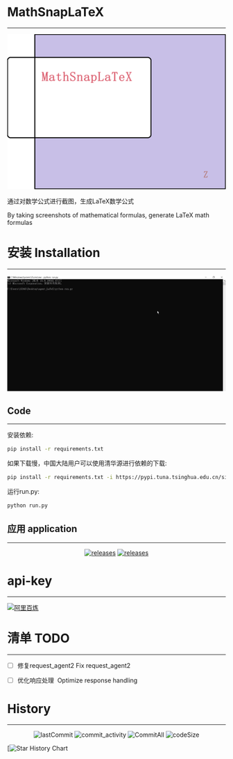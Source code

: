 # MathSnapLaTeX
---
![demo.gif](MD/image/logo.png)

通过对数学公式进行截图，生成LaTeX数学公式

By taking screenshots of mathematical formulas, generate LaTeX math formulas


# 安装 Installation
---
![demo.gif](MD/image/demo.gif)

## Code

---

安装依赖:

   ```bash
   pip install -r requirements.txt 
   ```

如果下载慢，中国大陆用户可以使用清华源进行依赖的下载:

  ```bash
  pip install -r requirements.txt -i https://pypi.tuna.tsinghua.edu.cn/simple/
  ```

运行run.py:

   ```bash
   python run.py
   ```


## 应用 application

---

  <p align="center">
        <a href="https://gitee.com/FYOUZI/MathSnapLaTeX/releases"><img src='https://img.shields.io/badge/Gitee-%E4%B8%8B%E8%BD%BD-red' alt='releases'></a>
        <a href='https://github.com/J-LingShan/MathSnapLaTeX/releases'><img src='https://img.shields.io/badge/GitHub-download-red' alt='releases'></a>
  </p>


# api-key
---
[![阿里百炼](https://img.shields.io/badge/%E9%98%BF%E9%87%8C%E7%99%BE%E7%82%BC-API_KEY-red)](https://bailian.console.aliyun.com/?apiKey=1#/api-key-center)


# 清单 TODO
---
- [ ] 修复request_agent2  Fix request_agent2

- [ ] 优化响应处理  Optimize response handling



# History
---

<p align="center">
    <img src='https://img.shields.io/github/last-commit/J-LingShan/MathSnapLaTeX' alt='lastCommit'>
     <img src='https://img.shields.io/github/commit-activity/m/J-LingShan/MathSnapLaTeX?color=yellow' alt='commit_activity'>
     <img src='https://img.shields.io/github/commit-activity/t/J-LingShan/MathSnapLaTeX?color=red
' alt='CommitAll'>
     <img src='https://img.shields.io/github/languages/code-size/J-LingShan/MathSnapLaTeX.svg?style=flat-square' alt='codeSize'>
  </p>

[![Star History Chart](https://api.star-history.com/svg?repos=J-LingShan/MathSnapLaTeX&type=Date)
